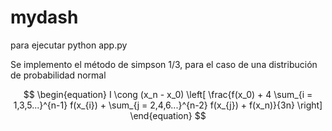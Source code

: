 # mydash
para ejecutar
python app.py

Se implemento el método de simpson 1/3, para el caso de una distribución de probabilidad normal

$$  
\begin{equation}
I \cong (x_n - x_0) \left[ \frac{f(x_0) + 4 \sum_{i = 1,3,5...}^{n-1} f(x_{i}) + \sum_{j = 2,4,6...}^{n-2} f(x_{j}) + f(x_n)}{3n} \right]
\end{equation}
$$
